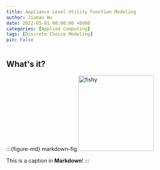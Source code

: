 ```yaml
---
title: Appliance Level Utility Function Modeling
author: Jiaman Wu
date: 2022-05-01 00:00:00 +0800
categories: [Applied Computing]
tags: [Discrete Choice Modeling]
pin: False
---
```


## What's it?
:::{figure-md} markdown-fig
<img src="charmainewu.github.io/assets/fig/1.jpg" alt="fishy" class="bg-primary mb-1" width="200px">

This is a caption in **Markdown**!
:::
